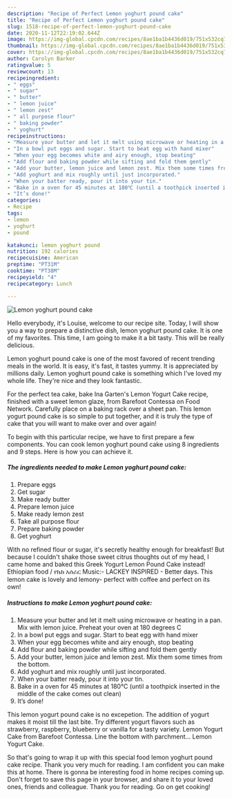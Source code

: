 ```yaml
---
description: "Recipe of Perfect Lemon yoghurt pound cake"
title: "Recipe of Perfect Lemon yoghurt pound cake"
slug: 1518-recipe-of-perfect-lemon-yoghurt-pound-cake
date: 2020-11-12T22:19:02.644Z
image: https://img-global.cpcdn.com/recipes/8ae1ba1b4436d019/751x532cq70/lemon-yoghurt-pound-cake-recipe-main-photo.jpg
thumbnail: https://img-global.cpcdn.com/recipes/8ae1ba1b4436d019/751x532cq70/lemon-yoghurt-pound-cake-recipe-main-photo.jpg
cover: https://img-global.cpcdn.com/recipes/8ae1ba1b4436d019/751x532cq70/lemon-yoghurt-pound-cake-recipe-main-photo.jpg
author: Carolyn Barker
ratingvalue: 5
reviewcount: 13
recipeingredient:
- " eggs"
- " sugar"
- " butter"
- " lemon juice"
- " lemon zest"
- " all purpose flour"
- " baking powder"
- " yoghurt"
recipeinstructions:
- "Measure your butter and let it melt using microwave or heating in a pan. Mix with lemon juice. Preheat your oven at 180 degrees C"
- "In a bowl put eggs and sugar. Start to beat egg with hand mixer"
- "When your egg becomes white and airy enough, stop beating"
- "Add flour and baking powder while sifting and fold them gently"
- "Add your butter, lemon juice and lemon zest. Mix them some times from the bottom."
- "Add yoghurt and mix roughly until just incorporated."
- "When your batter ready, pour it into your tin."
- "Bake in a oven for 45 minutes at 180℃ (until a toothpick inserted in the middle of the cake comes out clean)"
- "It’s done!"
categories:
- Recipe
tags:
- lemon
- yoghurt
- pound

katakunci: lemon yoghurt pound 
nutrition: 192 calories
recipecuisine: American
preptime: "PT31M"
cooktime: "PT38M"
recipeyield: "4"
recipecategory: Lunch

---
```



![Lemon yoghurt pound cake](https://img-global.cpcdn.com/recipes/8ae1ba1b4436d019/751x532cq70/lemon-yoghurt-pound-cake-recipe-main-photo.jpg)

Hello everybody, it's Louise, welcome to our recipe site. Today, I will show you a way to prepare a distinctive dish, lemon yoghurt pound cake. It is one of my favorites. This time, I am going to make it a bit tasty. This will be really delicious.

Lemon yoghurt pound cake is one of the most favored of recent trending meals in the world. It is easy, it's fast, it tastes yummy. It is appreciated by millions daily. Lemon yoghurt pound cake is something which I've loved my whole life. They're nice and they look fantastic.

For the perfect tea cake, bake Ina Garten&#39;s Lemon Yogurt Cake recipe, finished with a sweet lemon glaze, from Barefoot Contessa on Food Network. Carefully place on a baking rack over a sheet pan. This lemon yogurt pound cake is so simple to put together, and it is truly the type of cake that you will want to make over and over again!


To begin with this particular recipe, we have to first prepare a few components. You can cook lemon yoghurt pound cake using 8 ingredients and 9 steps. Here is how you can achieve it.

<!--inarticleads1-->

##### The ingredients needed to make Lemon yoghurt pound cake:

1. Prepare  eggs
1. Get  sugar
1. Make ready  butter
1. Prepare  lemon juice
1. Make ready  lemon zest
1. Take  all purpose flour
1. Prepare  baking powder
1. Get  yoghurt


With no refined flour or sugar, it&#39;s secretly healthy enough for breakfast! But because I couldn&#39;t shake those sweet citrus thoughts out of my head, I came home and baked this Greek Yogurt Lemon Pound Cake instead! Ethiopian food / የኬክ አሰራር Music:- LACKEY INSPIRED - Better days. This lemon cake is lovely and lemony- perfect with coffee and perfect on its own! 

<!--inarticleads2-->

##### Instructions to make Lemon yoghurt pound cake:

1. Measure your butter and let it melt using microwave or heating in a pan. Mix with lemon juice. Preheat your oven at 180 degrees C
1. In a bowl put eggs and sugar. Start to beat egg with hand mixer
1. When your egg becomes white and airy enough, stop beating
1. Add flour and baking powder while sifting and fold them gently
1. Add your butter, lemon juice and lemon zest. Mix them some times from the bottom.
1. Add yoghurt and mix roughly until just incorporated.
1. When your batter ready, pour it into your tin.
1. Bake in a oven for 45 minutes at 180℃ (until a toothpick inserted in the middle of the cake comes out clean)
1. It’s done!


This lemon yogurt pound cake is no excepetion. The addition of yogurt makes it moist till the last bite. Try different yogurt flavors such as strawberry, raspberry, blueberry or vanilla for a tasty variety. Lemon Yogurt Cake from Barefoot Contessa. Line the bottom with parchment… Lemon Yogurt Cake. 

So that's going to wrap it up with this special food lemon yoghurt pound cake recipe. Thank you very much for reading. I am confident you can make this at home. There is gonna be interesting food in home recipes coming up. Don't forget to save this page in your browser, and share it to your loved ones, friends and colleague. Thank you for reading. Go on get cooking!
